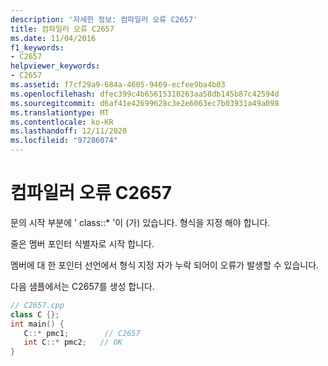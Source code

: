```yaml
---
description: '자세한 정보: 컴파일러 오류 C2657'
title: 컴파일러 오류 C2657
ms.date: 11/04/2016
f1_keywords:
- C2657
helpviewer_keywords:
- C2657
ms.assetid: f7cf29a9-684a-4605-9469-ecfee9ba4b03
ms.openlocfilehash: dfec399c4b65615310263aa58db145b87c42594d
ms.sourcegitcommit: d6af41e42699628c3e2e6063ec7b03931a49a098
ms.translationtype: MT
ms.contentlocale: ko-KR
ms.lasthandoff: 12/11/2020
ms.locfileid: "97286074"
---
```

# <a name="compiler-error-c2657"></a>컴파일러 오류 C2657

문의 시작 부분에 ' class::* '이 (가) 있습니다. 형식을 지정 해야 합니다.

줄은 멤버 포인터 식별자로 시작 합니다.

멤버에 대 한 포인터 선언에서 형식 지정 자가 누락 되어이 오류가 발생할 수 있습니다.

다음 샘플에서는 C2657를 생성 합니다.

```cpp
// C2657.cpp
class C {};
int main() {
   C::* pmc1;        // C2657
   int C::* pmc2;   // OK
}
```
